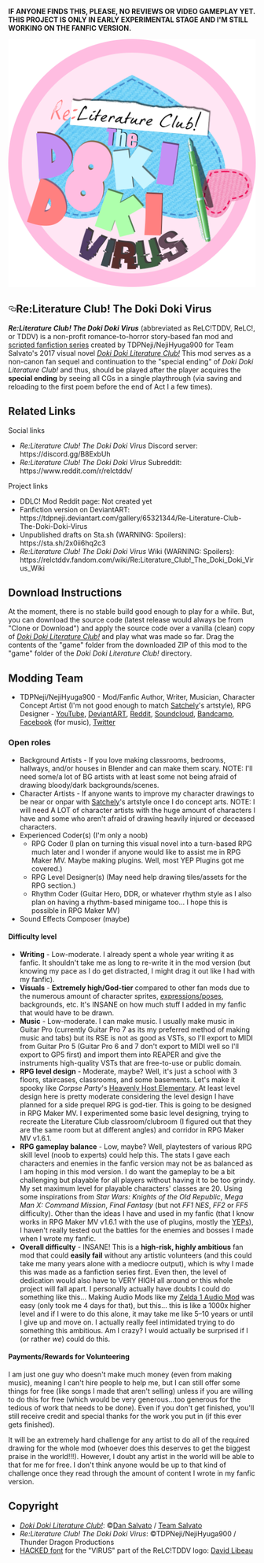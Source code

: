 <b>IF ANYONE FINDS THIS, PLEASE, NO REVIEWS OR VIDEO GAMEPLAY YET. THIS PROJECT IS ONLY IN EARLY EXPERIMENTAL STAGE AND I'M STILL WORKING ON THE FANFIC VERSION.</b>
  <div id="readme" class="readme blob instapaper_body">
    <article class="markdown-body entry-content" itemprop="text"><p><a href="https://raw.githubusercontent.com/Thunder-Dragon-Productions/Re-Literature-Club-The-Doki-Doki-Virus/master/game/mod_assets/ReLC-TDDVLogo.png" target="_blank"><img src="https://raw.githubusercontent.com/Thunder-Dragon-Productions/Re-Literature-Club-The-Doki-Doki-Virus/master/game/mod_assets/ReLC-TDDVLogo.png" alt="ReLC!TDDV" style="max-width:100%;"></a></p>
<h1><a href="#ddlcthe-normal-vn" aria-hidden="true" class="anchor" id="user-content-ddlcthe-normal-vn"><svg aria-hidden="true" class="octicon octicon-link" height="16" version="1.1" viewBox="0 0 16 16" width="16"><path fill-rule="evenodd" d="M4 9h1v1H4c-1.5 0-3-1.69-3-3.5S2.55 3 4 3h4c1.45 0 3 1.69 3 3.5 0 1.41-.91 2.72-2 3.25V8.59c.58-.45 1-1.27 1-2.09C10 5.22 8.98 4 8 4H4c-.98 0-2 1.22-2 2.5S3 9 4 9zm9-3h-1v1h1c1 0 2 1.22 2 2.5S13.98 12 13 12H9c-.98 0-2-1.22-2-2.5 0-.83.42-1.64 1-2.09V6.25c-1.09.53-2 1.84-2 3.25C6 11.31 7.55 13 9 13h4c1.45 0 3-1.69 3-3.5S14.5 6 13 6z"></path></svg></a>Re:Literature Club! The Doki Doki Virus</h1>
<p><i><b>Re:Literature Club! The Doki Doki Virus</i></b> (abbreviated as ReLC!TDDV, ReLC!, or TDDV) is a non-profit romance-to-horror story-based fan mod and <a href="https://www.deviantart.com/tdpneji/gallery/65321344/re-literature-club-the-doki-doki-virus">scripted fanfiction series</a> created by TDPNeji/NejiHyuga900 for Team Salvato's 2017 visual novel <i><a href="http://ddlc.moe/">Doki Doki Literature Club!</a></i> This mod serves as a non-canon fan sequel and continuation to the "special ending" of <i>Doki Doki Literature Club!</i> and thus, should be played after the player acquires the <b>special ending</b> by seeing all CGs in a single playthrough (via saving and reloading to the first poem before the end of Act I a few times).</p>

<h2>Related Links</h2>
Social links
<ul><li><i>Re:Literature Club! The Doki Doki Virus</i> Discord server: https://discord.gg/B8ExbUh</li>
<li><i>Re:Literature Club! The Doki Doki Virus</i> Subreddit: https://www.reddit.com/r/relctddv/</li></ul>
Project links
<ul><li>DDLC! Mod Reddit page: Not created yet</li>
<li>Fanfiction version on DeviantART: https://tdpneji.deviantart.com/gallery/65321344/Re-Literature-Club-The-Doki-Doki-Virus</li>
<li>Unpublished drafts on Sta.sh (WARNING: Spoilers): https://sta.sh/2x0ii6hq2c3</li>
<li><i>Re:Literature Club! The Doki Doki Virus</i> Wiki (WARNING: Spoilers): https://relctddv.fandom.com/wiki/Re:Literature_Club!_The_Doki_Doki_Virus_Wiki</ul>

<h2>Download Instructions</h2>
<p>At the moment, there is no stable build good enough to play for a while. But, you can download the source code (latest release would always be from "Clone or Download") and apply the source code over a vanilla (clean) copy of <i><a href="http://ddlc.moe/">Doki Doki Literature Club!</a></i> and play what was made so far. Drag the contents of the "game" folder from the downloaded ZIP of this mod to the "game" folder of the <i>Doki Doki Literature Club!</i> directory.</p>

<h2>Modding Team</h2>
<ul><li>TDPNeji/NejiHyuga900 - Mod/Fanfic Author, Writer, Musician, Character Concept Artist (I'm not good enough to match <a href="https://satchely.deviantart.com/">Satchely</a>'s artstyle), RPG Designer - <a href="https://www.youtube.com/user/NejiHyuga900">YouTube</a>, <a href="https://tdpneji.deviantart.com/">DeviantART</a>, <a href="https://www.reddit.com/user/NejiHyuga900">Reddit</a>, <a href="https://soundcloud.com/thunderdragontdp">Soundcloud</a>, <a href="https://thunderdragonproductions.bandcamp.com">Bandcamp</a>, <a href="https://www.facebook.com/ThunderDragonTDP">Facebook</a> (for music), <a href="https://twitter.com/NejiHyuga900">Twitter</a></li></ul>

<h3>Open roles</h3>
<ul><li>Background Artists - If you love making classrooms, bedrooms, hallways, and/or houses in Blender and can make them scary. NOTE: I'll need some/a lot of BG artists with at least some not being afraid of drawing bloody/dark backgrounds/scenes.</li>
<li>Character Artists - If anyone wants to improve my character drawings to be near or onpar with <a href="https://satchely.deviantart.com/">Satchely</a>'s artstyle once I do concept arts. NOTE: I will need A LOT of character artists with the huge amount of characters I have and some who aren't afraid of drawing heavily injured or deceased characters.</li>
<li>Experienced Coder(s) (I'm only a noob)
<ul><li>RPG Coder (I plan on turning this visual novel into a turn-based RPG much later and I wonder if anyone would like to assist me in RPG Maker MV. Maybe making plugins. Well, most YEP Plugins got me covered.)</li>
<li>RPG Level Designer(s) (May need help drawing tiles/assets for the RPG section.)</li>
<li>Rhythm Coder (Guitar Hero, DDR, or whatever rhythm style as I also plan on having a rhythm-based minigame too... I hope this is possible in RPG Maker MV)</li></li></ul>
<li>Sound Effects Composer (maybe)</li></ul>

<h4>Difficulty level</h4>
<ul><li><b>Writing</b> - Low-moderate. I already spent a whole year writing it as fanfic. It shouldn't take me as long to re-write it in the mod version (but knowing my pace as I do get distracted, I might drag it out like I had with my fanfic).</li>
<li><b>Visuals</b> - <b>Extremely high/God-tier</b> compared to other fan mods due to the numerous amount of character sprites, <a href="https://sta.sh/02eayquu1ss">expressions/poses</a>, backgrounds, etc. It's INSANE on how much stuff I added in my fanfic that would have to be drawn.</li>
<li><b>Music</b> - Low-moderate. I can make music. I usually make music in Guitar Pro (currently Guitar Pro 7 as its my preferred method of making music and tabs) but its RSE is not as good as VSTs, so I'll export to MIDI from Guitar Pro 5 (Guitar Pro 6 and 7 don't export to MIDI well so I'll export to GP5 first) and import them into REAPER and give the instruments high-quality VSTs that are free-to-use or public domain.</li>
<li><b>RPG level design</b> - Moderate, maybe? Well, it's just a school with 3 floors, staircases, classrooms, and some basements. Let's make it spooky like <i>Corpse Party</i>'s <a href="https://corpseparty.wikia.com/wiki/Heavenly_Host_Elementary_School">Heavenly Host Elementary</a>. At least level design here is pretty moderate considering the level design I have planned for a side prequel RPG is god-tier. This is going to be designed in RPG Maker MV. I experimented some basic level designing, trying to recreate the Literature Club classroom/clubroom (I figured out that they are the same room but at different angles) and corridor in RPG Maker MV v1.6.1.</li>

<li><b>RPG gameplay balance</b> - Low, maybe? Well, playtesters of various RPG skill level (noob to experts) could help this. The stats I gave each characters and enemies in the fanfic version may not be as balanced as I am hoping in this mod version. I do want the gameplay to be a bit challenging but playable for all players without having it to be too grindy. My set maximum level for playable characters' classes are 20. Using some inspirations from <i>Star Wars: Knights of the Old Republic</i>, <i>Mega Man X: Command Mission</i>, <i>Final Fantasy</i> (but not <i>FF1 NES</i>, <i>FF2</i> or <i>FF5</i> difficulty). Other than the ideas I have and used in my fanfic (that I know works in RPG Maker MV v1.6.1 with the use of plugins, mostly the <a href="http://yanfly.moe/">YEPs</a>), I haven't really tested out the battles for the enemies and bosses I made when I wrote my fanfic.</li>

<li><b>Overall difficulty</b> - INSANE! This is a <b>high-risk, highly ambitious</b> fan mod that could <b>easily fail</b> without any artistic volunteers (and this could take me many years alone with a mediocre output), which is why I made this was made as a fanfiction series first. Even then, the level of dedication would also have to VERY HIGH all around or this whole project will fall apart. I personally actually have doubts I could do something like this... Making Audio Mods like my <a href="https://redd.it/8v65gu">Zelda 1 Audio Mod</a> was easy (only took me 4 days for that), but this... this is like a 1000x higher level and if I were to do this alone, it may take me like 5–10 years or until I give up and move on. I actually really feel intimidated trying to do something this ambitious. Am I crazy? I would actually be surprised if I (or rather <i>we</i>) could do this.</li></ul>

<h4>Payments/Rewards for Volunteering</h4>
I am just one guy who doesn't make much money (even from making music), meaning I can't hire people to help me, but I can still offer some things for free (like songs I made that aren't selling) unless if you are willing to do this for free (which would be very generous...too generous for the tedious of work that needs to be done). Even if you don't get finished, you'll still receive credit and special thanks for the work you put in (if this ever gets finished).

It will be an extremely hard challenge for any artist to do all of the required drawing for the whole mod (whoever does this deserves to get the biggest praise in the world!!!). However, I doubt any artist in the world will be able to that for me for free. I don't think anyone would be up to that kind of challenge once they read through the amount of content I wrote in my fanfic version.

<h2>Copyright</h2>
<ul><li><i><a href="http://ddlc.moe/">Doki Doki Literature Club!</a></i>: ©<a href="https://twitter.com/dansalvato">Dan Salvato</a> / <a href="http://teamsalvato.com/">Team Salvato</a></li>
<li><i>Re:Literature Club! The Doki Doki Virus</i>: ©TDPNeji/NejiHyuga900 / Thunder Dragon Productions</li>
<li><a href="https://hackedfont.com/">HACKED font</a> for the "VIRUS" part of the ReLC!TDDV logo: <a href="https://davidlibeau.fr/">David Libeau</a></li></ul>
